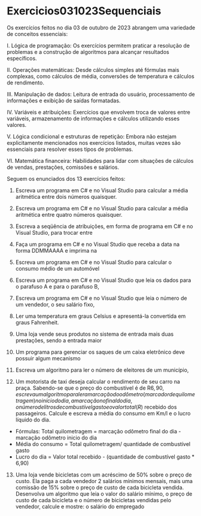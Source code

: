 # Exercicios031023Sequenciais

Os exercícios feitos no dia 03 de outubro de 2023 abrangem uma variedade de conceitos essenciais:

I. Lógica de programação: Os exercícios permitem praticar a resolução de problemas e a construção de algoritmos para alcançar resultados específicos.

II. Operações matemáticas: Desde cálculos simples até fórmulas mais complexas, como cálculos de média, conversões de temperatura e cálculos de rendimento.

III. Manipulação de dados: Leitura de entrada do usuário, processamento de informações e exibição de saídas formatadas.

IV. Variáveis e atribuições: Exercícios que envolvem troca de valores entre variáveis, armazenamento de informações e cálculos utilizando esses valores.

V. Lógica condicional e estruturas de repetição: Embora não estejam explicitamente mencionados nos exercícios listados, muitas vezes são essenciais para resolver esses tipos de problemas.

VI. Matemática financeira: Habilidades para lidar com situações de cálculos de vendas, prestações, comissões e salários.

Seguem os enunciados dos 13 exercícios feitos:

1) Escreva um programa em C# e no Visual Studio para calcular a média aritmética entre dois números quaisquer.

2) Escreva um programa em C# e no Visual Studio para calcular a média aritmética entre quatro números quaisquer.

3) Escreva a seqüência de atribuições, em forma de programa em C# e no Visual Studio, para trocar entre 

4) Faça um programa em C# e no Visual Studio que receba a data na forma DDMMAAAA e imprima na 

5) Escreva um programa em C# e no Visual Studio para calcular o consumo médio de um automóvel 

6) Escreva um programa em C# e no Visual Studio que leia os dados para o parafuso A e para o parafuso B, 

7) Escreva um programa em C# e no Visual Studio que leia o número de um vendedor, o seu salário fixo, 

8) Ler uma temperatura em graus Celsius e apresentá-la convertida em graus Fahrenheit.

9) Uma loja vende seus produtos no sistema de entrada mais duas prestações, sendo a entrada maior 

10) Um programa para gerenciar os saques de um caixa eletrônico deve possuir algum mecanismo

11) Escreva um algoritmo para ler o número de eleitores de um município,

12) Um motorista de taxi deseja calcular o rendimento de seu carro na praça. Sabendo-se que o preço do combustível é de R$6,90, escreva um algoritmo para ler a marcação do odômetro (marcador de quilometragem) no início do dia, a marcação no final do dia, o número de litros de combustível gasto e o valor total (R$) recebido dos passageiros. Calcule e escreva a média do consumo em Km/l e o lucro líquido do dia.
- Fórmulas: Total quilometragem = marcação odômetro final do dia - marcação odômetro inicio do dia 
- Média do consumo = Total quilometragem/ quantidade de combustível gasto
- Lucro do dia = Valor total recebido - (quantidade de combustível gasto * 6,90)

13) Uma loja vende bicicletas com um acréscimo de 50% sobre o preço de custo. Ela paga a cada vendedor 2 salários mínimos mensais, mais uma comissão de 15% sobre o preço de custo de cada bicicleta vendida. Desenvolva um algoritmo que leia o valor do salário mínimo, o preço de custo de cada bicicleta e o número de bicicletas vendidas pelo vendedor, calcule e mostre: o salário do empregado
